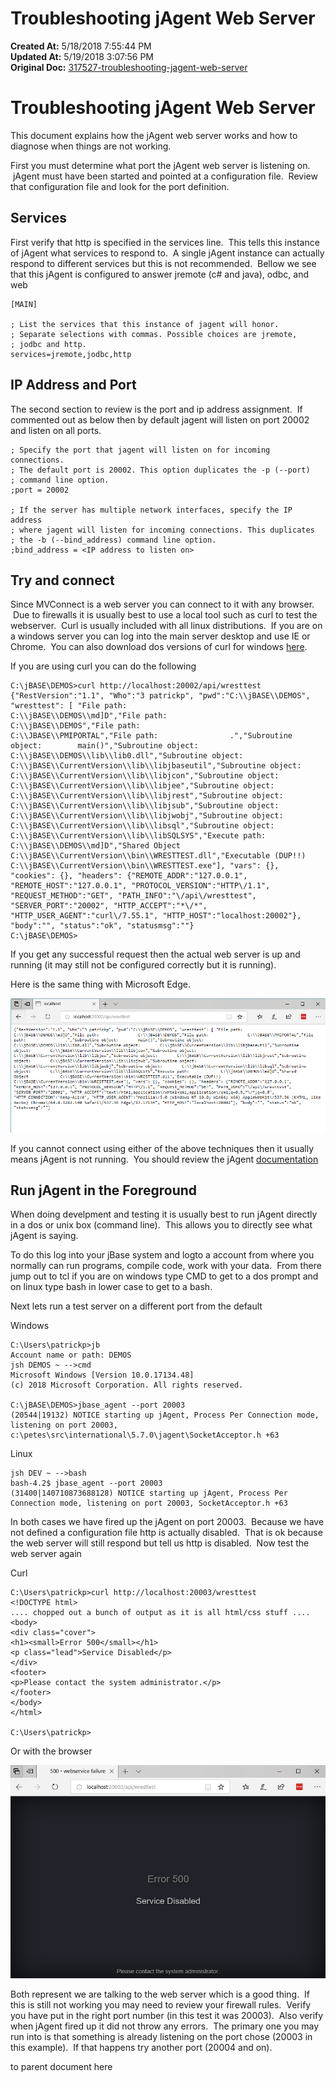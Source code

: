 # Troubleshooting jAgent Web Server

**Created At:** 5/18/2018 7:55:44 PM  
**Updated At:** 5/19/2018 3:07:56 PM  
**Original Doc:** [317527-troubleshooting-jagent-web-server](https://docs.jbase.com/317527-troubleshooting-jagent-web-server)  


# Troubleshooting jAgent Web Server

This document explains how the jAgent web server works and how to diagnose when things are not working.

First you must determine what port the jAgent web server is listening on.  jAgent must have been started and pointed at a configuration file.  Review that configuration file and look for the port definition.

## Services

First verify that http is specified in the services line.  This tells this instance of jAgent what services to respond to.  A single jAgent instance can actually respond to different services but this is not recommended.  Bellow we see that this jAgent is configured to answer jremote (c# and java), odbc, and web

```
[MAIN]

; List the services that this instance of jagent will honor.
; Separate selections with commas. Possible choices are jremote,
; jodbc and http.
services=jremote,jodbc,http
```



## IP Address and Port

The second section to review is the port and ip address assignment.  If commented out as below then by default jagent will listen on port 20002 and listen on all ports.

```
; Specify the port that jagent will listen on for incoming connections.
; The default port is 20002. This option duplicates the -p (--port)
; command line option.
;port = 20002

; If the server has multiple network interfaces, specify the IP address
; where jagent will listen for incoming connections. This duplicates
; the -b (--bind_address) command line option.
;bind_address = <IP address to listen on>
```



## Try and connect

Since MVConnect is a web server you can connect to it with any browser.  Due to firewalls it is usually best to use a local tool such as curl to test the webserver.  Curl is usually included with all linux distributions.  If you are on a windows server you can log into the main server desktop and use IE or Chrome.  You can also download dos versions of curl for windows [here](https://curl.haxx.se/dlwiz/).

If you are using curl you can do the following

```
C:\jBASE\DEMOS>curl http://localhost:20002/api/wresttest
{"RestVersion":"1.1", "Who":"3 patrickp", "pwd":"C:\\jBASE\\DEMOS", "wresttest": [ "File path:                C:\\jBASE\\DEMOS\\md]D","File path:                C:\\jBASE\\DEMOS","File path:                C:\\JBASE\\PMIPORTAL","File path:                .","Subroutine object:        main()","Subroutine object:        C:\\jBASE\\DEMOS\\lib\\lib0.dll","Subroutine object:        C:\\jBASE\\CurrentVersion\\lib\\libjbaseutil","Subroutine object:        C:\\jBASE\\CurrentVersion\\lib\\libjcon","Subroutine object:        C:\\jBASE\\CurrentVersion\\lib\\libjee","Subroutine object:        C:\\jBASE\\CurrentVersion\\lib\\libjrest","Subroutine object:        C:\\jBASE\\CurrentVersion\\lib\\libjsub","Subroutine object:        C:\\jBASE\\CurrentVersion\\lib\\libjwobj","Subroutine object:        C:\\jBASE\\CurrentVersion\\lib\\libsql","Subroutine object:        C:\\jBASE\\CurrentVersion\\lib\\libSQLSYS","Execute path:             C:\\jBASE\\DEMOS\\md]D","Shared Object             C:\\jBASE\\CurrentVersion\\bin\\WRESTTEST.dll","Executable (DUP!!)        C:\\jBASE\\CurrentVersion\\bin\\WRESTTEST.exe"], "vars": {}, "cookies": {}, "headers": {"REMOTE_ADDR":"127.0.0.1", "REMOTE_HOST":"127.0.0.1", "PROTOCOL_VERSION":"HTTP\/1.1", "REQUEST_METHOD":"GET", "PATH_INFO":"\/api\/wresttest", "SERVER_PORT":"20002", "HTTP_ACCEPT":"*\/*", "HTTP_USER_AGENT":"curl\/7.55.1", "HTTP_HOST":"localhost:20002"}, "body":"", "status":"ok", "statusmsg":""}
C:\jBASE\DEMOS>
```

If you get any successful request then the actual web server is up and running (it may still not be configured correctly but it is running).

Here is the same thing with Microsoft Edge.

![317527-troubleshooting-jagent-web-server: 1526674654522-1526674654522](./1526674654522-1526674654522.jpg)

If you cannot connect using either of the above techniques then it usually means jAgent is not running.  You should review the jAgent [documentation](./../jagent/introduction-to-jagent)

## Run jAgent in the Foreground

When doing develpment and testing it is usually best to run jAgent directly in a dos or unix box (command line).  This allows you to directly see what jAgent is saying.

To do this log into your jBase system and logto a account from where you normally can run programs, compile code, work with your data.  From there jump out to tcl if you are on windows type CMD to get to a dos prompt and on linux type bash in lower case to get to a bash.

Next lets run a test server on a different port from the default

Windows

```
C:\Users\patrickp>jb
Account name or path: DEMOS
jsh DEMOS ~ -->cmd
Microsoft Windows [Version 10.0.17134.48]
(c) 2018 Microsoft Corporation. All rights reserved.

C:\jBASE\DEMOS>jbase_agent --port 20003
(20544|19132) NOTICE starting up jAgent, Process Per Connection mode, listening on port 20003, c:\petes\src\international\5.7.0\jagent\SocketAcceptor.h +63
```

Linux

```
jsh DEV ~ -->bash
bash-4.2$ jbase_agent --port 20003
(31400|140710873688128) NOTICE starting up jAgent, Process Per Connection mode, listening on port 20003, SocketAcceptor.h +63
```



In both cases we have fired up the jAgent on port 20003.  Because we have not defined a configuration file http is actually disabled.  That is ok because the web server will still respond but tell us http is disabled.  Now test the web server again

Curl

```
C:\Users\patrickp>curl http://localhost:20003/wresttest
<!DOCTYPE html>
.... chopped out a bunch of output as it is all html/css stuff ....
<body>
<div class="cover">
<h1><small>Error 500</small></h1>
<p class="lead">Service Disabled</p>
</div>
<footer>
<p>Please contact the system administrator.</p>
</footer>
</body>
</html>

C:\Users\patrickp>
```

Or with the browser

![317527-troubleshooting-jagent-web-server: 1526675586835-1526675586835](./1526675586835-1526675586835.jpg)

Both represent we are talking to the web server which is a good thing.  If this is still not working you may need to review your firewall rules.  Verify you have put in the right port number (in this test it was 20003).  Also verify when jAgent fired up it did not throw any errors.  The primary one you may run into is that something is already listening on the port chose (20003 in this example).  If that happens try another port (20004 and on).

to parent document here
